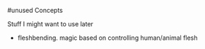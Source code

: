 #unused Concepts

Stuff I might want to use later

 * fleshbending. magic based on controlling human/animal flesh

